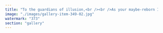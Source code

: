 ```yaml
---
title: "To the guardians of illusion,<br /><br />As your maybe-reborn Imam—who at least has the decency to doubt himself— I ask you to abandon the theater of divine monopoly. Power borrowed from heaven is still counterfeit if it silences Earth.<br /><br />Ignore the men who claim revelation but cannot withstand reflection. Ignore the scholars whose authority is louder than their humility. Ignore anyone who builds obedience from fear, while truth waits outside, barefoot.<br /><br />The divine was never meant to be hoarded. Let it flow. Let it question. Let it contradict.<br /><br />Signed, A voice from your future—or your forgotten past."
image: "./images/gallery-item-349-02.jpg"
watermark: "373"
section: "gallery"
---
```

